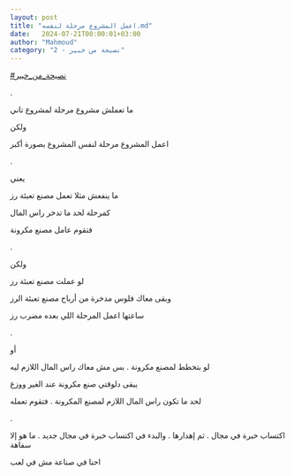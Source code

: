 ```yaml
---
layout: post
title: "اعمل المشروع مرحلة لنفسه.md"
date:   2024-07-21T00:00:01+03:00
author: "Mahmoud"
category: "2 - نصيحة من خبير"
---
```

[<u>\#نصيحة_من_خبير</u>](https://www.facebook.com/hashtag/%D9%86%D8%B5%D9%8A%D8%AD%D8%A9_%D9%85%D9%86_%D8%AE%D8%A8%D9%8A%D8%B1?__eep__=6&__cft__%5b0%5d=AZX1oKoGp-vEnySVBBpPpE9CmMzzynGFrc6TU3rwbcI5_yvvyIp9eKThyAU8IOBvRpCkaCize-Z_9d96Th6a26h8bNk4LPWeNbNCfS6PXGGA2FjYmLBZoPCLO5aG5dhccPgk6Jtv8eVEgSo2SSew3NKJO0yfFwV0ZIMjtPDh68XU8g&__tn__=*NK-R)

.

ما تعملش مشروع مرحلة لمشروع تاني

ولكن

اعمل المشروع مرحلة لنفس المشروع بصورة أكبر

.

يعني

ما ينفعش مثلا تعمل مصنع تعبئة رز

كمرحلة لحد ما تدخر راس المال

فتقوم عامل مصنع مكرونة

.

ولكن

لو عملت مصنع تعبئة رز

وبقى معاك فلوس مدخرة من أرباح مصنع تعبئة الرز

ساعتها اعمل المرحلة اللي بعده مضرب رز

.

أو

لو بتخطط لمصنع مكرونة . بس مش معاك راس المال اللازم
ليه

يبقى دلوقتي صنع مكرونة عند الغير ووزع

لحد ما تكون راس المال اللازم لمصنع المكرونة . فتقوم
تعمله

.

اكتساب خبرة في مجال . ثم إهدارها . والبدء في اكتساب خبرة
في مجال جديد . ما هو إلا سفاهة

احنا في صناعة مش في لعب
